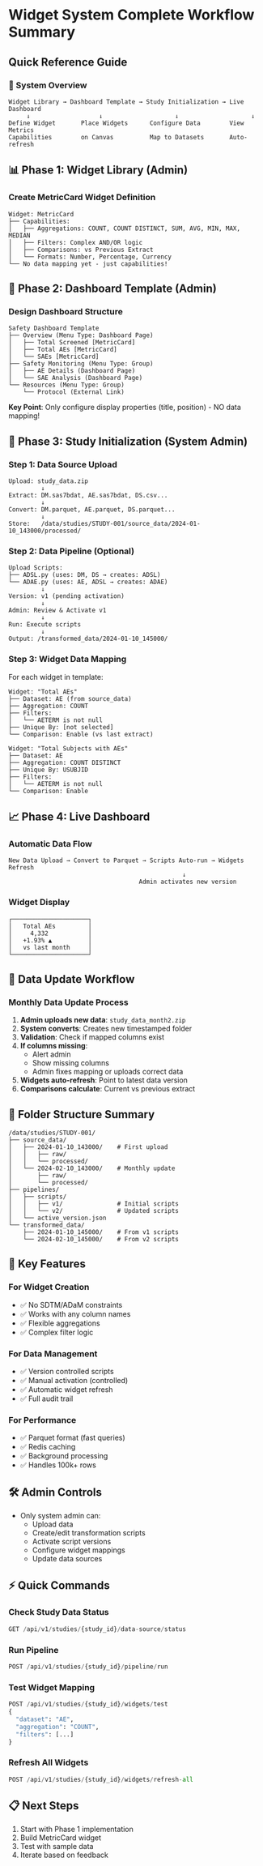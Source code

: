 # Widget System Complete Workflow Summary

## Quick Reference Guide

### 🎯 System Overview
```
Widget Library → Dashboard Template → Study Initialization → Live Dashboard
     ↓                   ↓                    ↓                    ↓
Define Widget       Place Widgets      Configure Data        View Metrics
Capabilities        on Canvas          Map to Datasets       Auto-refresh
```

## 📊 Phase 1: Widget Library (Admin)

### Create MetricCard Widget Definition
```
Widget: MetricCard
├── Capabilities:
│   ├── Aggregations: COUNT, COUNT DISTINCT, SUM, AVG, MIN, MAX, MEDIAN
│   ├── Filters: Complex AND/OR logic
│   ├── Comparisons: vs Previous Extract
│   └── Formats: Number, Percentage, Currency
└── No data mapping yet - just capabilities!
```

## 🎨 Phase 2: Dashboard Template (Admin)

### Design Dashboard Structure
```
Safety Dashboard Template
├── Overview (Menu Type: Dashboard Page)
│   ├── Total Screened [MetricCard]
│   ├── Total AEs [MetricCard]
│   └── SAEs [MetricCard]
├── Safety Monitoring (Menu Type: Group)
│   ├── AE Details (Dashboard Page)
│   └── SAE Analysis (Dashboard Page)
└── Resources (Menu Type: Group)
    └── Protocol (External Link)
```

**Key Point**: Only configure display properties (title, position) - NO data mapping!

## 🔧 Phase 3: Study Initialization (System Admin)

### Step 1: Data Source Upload
```
Upload: study_data.zip
         ↓
Extract: DM.sas7bdat, AE.sas7bdat, DS.csv...
         ↓
Convert: DM.parquet, AE.parquet, DS.parquet...
         ↓
Store:   /data/studies/STUDY-001/source_data/2024-01-10_143000/processed/
```

### Step 2: Data Pipeline (Optional)
```
Upload Scripts:
├── ADSL.py (uses: DM, DS → creates: ADSL)
└── ADAE.py (uses: AE, ADSL → creates: ADAE)
         ↓
Version: v1 (pending activation)
         ↓
Admin: Review & Activate v1
         ↓
Run: Execute scripts
         ↓
Output: /transformed_data/2024-01-10_145000/
```

### Step 3: Widget Data Mapping
For each widget in template:

```
Widget: "Total AEs"
├── Dataset: AE (from source_data)
├── Aggregation: COUNT
├── Filters:
│   └── AETERM is not null
├── Unique By: [not selected]
└── Comparison: Enable (vs last extract)
```

```
Widget: "Total Subjects with AEs"
├── Dataset: AE
├── Aggregation: COUNT DISTINCT
├── Unique By: USUBJID
├── Filters:
│   └── AETERM is not null
└── Comparison: Enable
```

## 📈 Phase 4: Live Dashboard

### Automatic Data Flow
```
New Data Upload → Convert to Parquet → Scripts Auto-run → Widgets Refresh
                                                ↓
                                    Admin activates new version
```

### Widget Display
```
┌─────────────────────┐
│   Total AEs         │
│     4,332           │
│   +1.93% ▲          │
│   vs last month     │
└─────────────────────┘
```

## 🔄 Data Update Workflow

### Monthly Data Update Process
1. **Admin uploads new data**: `study_data_month2.zip`
2. **System converts**: Creates new timestamped folder
3. **Validation**: Check if mapped columns exist
4. **If columns missing**: 
   - Alert admin
   - Show missing columns
   - Admin fixes mapping or uploads correct data
5. **Widgets auto-refresh**: Point to latest data version
6. **Comparisons calculate**: Current vs previous extract

## 📁 Folder Structure Summary
```
/data/studies/STUDY-001/
├── source_data/
│   ├── 2024-01-10_143000/    # First upload
│   │   ├── raw/
│   │   └── processed/
│   └── 2024-02-10_143000/    # Monthly update
│       ├── raw/
│       └── processed/
├── pipelines/
│   ├── scripts/
│   │   ├── v1/               # Initial scripts
│   │   └── v2/               # Updated scripts
│   └── active_version.json
└── transformed_data/
    ├── 2024-01-10_145000/    # From v1 scripts
    └── 2024-02-10_145000/    # From v2 scripts
```

## 🚀 Key Features

### For Widget Creation
- ✅ No SDTM/ADaM constraints
- ✅ Works with any column names
- ✅ Flexible aggregations
- ✅ Complex filter logic

### For Data Management
- ✅ Version controlled scripts
- ✅ Manual activation (controlled)
- ✅ Automatic widget refresh
- ✅ Full audit trail

### For Performance
- ✅ Parquet format (fast queries)
- ✅ Redis caching
- ✅ Background processing
- ✅ Handles 100k+ rows

## 🛠️ Admin Controls
- Only system admin can:
  - Upload data
  - Create/edit transformation scripts
  - Activate script versions
  - Configure widget mappings
  - Update data sources

## ⚡ Quick Commands

### Check Study Data Status
```python
GET /api/v1/studies/{study_id}/data-source/status
```

### Run Pipeline
```python
POST /api/v1/studies/{study_id}/pipeline/run
```

### Test Widget Mapping
```python
POST /api/v1/studies/{study_id}/widgets/test
{
  "dataset": "AE",
  "aggregation": "COUNT",
  "filters": [...]
}
```

### Refresh All Widgets
```python
POST /api/v1/studies/{study_id}/widgets/refresh-all
```

## 📋 Next Steps
1. Start with Phase 1 implementation
2. Build MetricCard widget
3. Test with sample data
4. Iterate based on feedback